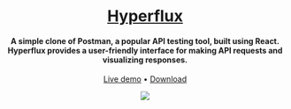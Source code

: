 <h1 align="center">
	<a href="https://hyperflux.vercel.app/">
		Hyperflux
	</a>
</h1>

<h4 align="center">A simple clone of Postman, a popular API testing tool, built using React. Hyperflux provides a user-friendly interface for making API requests and visualizing responses.</h4>

<p align="center">
	<a href="https://hyperflux.vercel.app/">Live demo</a>
	•
	<a href="https://github.com/kyros-2/hyperflux/archive/refs/heads/main.zip">Download</a>
</p>

<div align="center">
	<img src="https://res.cloudinary.com/zakaria-touil-ml/image/upload/v1698764627/ghostman/pdthkz3jmyluhs0exzma.png" />
</div>

